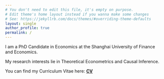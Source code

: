 ```yaml
---
# You don't need to edit this file, it's empty on purpose.
# Edit theme's home layout instead if you wanna make some changes
# See: https://jekyllrb.com/docs/themes/#overriding-theme-defaults
layout: single
author_profile: true
permalink: /
---
```


I am a PhD Candidate in Economics at the Shanghai University of Finance and Economics. <br>

My research interests lie in Theoretical Econometrics and Causal Inference. <br>

You can find my Curriculum Vitae here: **[CV](/cv.pdf)**
